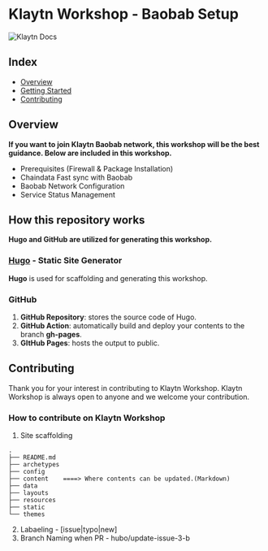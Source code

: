 # Klaytn Workshop - Baobab Setup

![Klaytn Docs](images/klaytn.png)

## Index
  - [Overview](#overview) 
  - [Getting Started](#getting-started)
  - [Contributing](#contributing)
<!--  Other options to write Readme
  - [Deployment](#deployment)
  - [Used or Referenced Projects](Used-or-Referenced-Projects)
-->

## Overview
<!-- Write Overview about this project -->
**If you want to join Klaytn Baobab network, this workshop will be the best guidance. Below are included in this workshop.**
- Prerequisites (Firewall & Package Installation)
- Chaindata Fast sync with Baobab
- Baobab Network Configuration
- Service Status Management

## How this repository works
**Hugo and GitHub are utilized for generating this workshop.**
### [Hugo](https://gohugo.io/about/) - Static Site Generator
**Hugo** is used for scaffolding and generating this workshop.
### GitHub
1. **GitHub Repository**: stores the source code of Hugo.
2. **GitHub Action**: automatically build and deploy your contents to the branch **gh-pages**.
3. **GItHub Pages**: hosts the output to public.

## Contributing
<!-- Write the way to contribute -->
Thank you for your interest in contributing to Klaytn Workshop. Klaytn Workshop is always open to anyone and we welcome your contribution. 
### How to contribute on Klaytn Workshop
1. Site scaffolding
```
.
├── README.md
├── archetypes
├── config
├── content    ====> Where contents can be updated.(Markdown)
├── data
├── layouts
├── resources
├── static
└── themes
```
2. Labaeling - [issue|typo|new]
3. Branch Naming when PR - hubo/update-issue-3-b 
